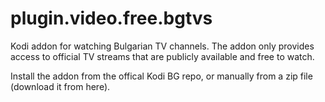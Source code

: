 # plugin.video.free.bgtvs

Kodi addon for watching Bulgarian TV channels. 
The addon only provides access to official TV streams that are publicly available and free to watch.

Install the addon from the offical Kodi BG repo, or manually from a zip file (download it from here). 
